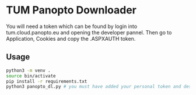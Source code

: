 # TUM Panopto Downloader
You will need a token which can be found by login into tum.cloud.panopto.eu and opening the developer pannel. Then go to Application, Cookies and copy the .ASPXAUTH token.

## Usage
```sh
python3 -m venv .
source bin/activate
pip install -r requirements.txt
python3 panopto_dl.py # you must have added your personal token and desired folder structure
```

